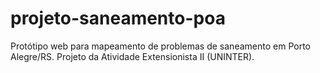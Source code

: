 # projeto-saneamento-poa
Protótipo web para mapeamento de problemas de saneamento em Porto Alegre/RS. Projeto da Atividade Extensionista II (UNINTER).
